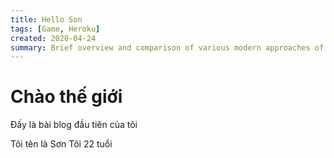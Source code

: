 ```yaml
---
title: Hello Son
tags: [Game, Heroku]
created: 2020-04-24
summary: Brief overview and comparison of various modern approaches of creating websites
---
```


# Chào thế giới

Đấy là bài blog đầu tiên của tôi

Tôi tên là Sơn
Tôi 22 tuổi

